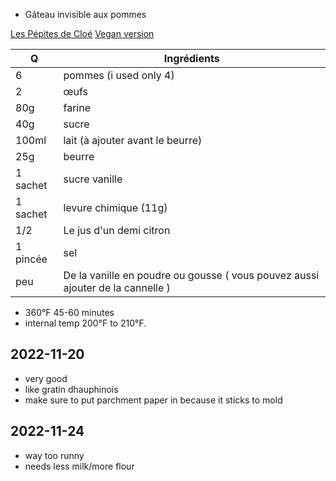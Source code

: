 * Gâteau invisible aux pommes

[Les Pépites de Cloé](https://youtube.com/watch?v=4uplaAaAZE4)
[Vegan version](https://www.youtube.com/watch?v=_ohpmtZknuw)


Q | Ingrédients
--- | ---
6 | pommes (i used only 4)
2 | œufs
80g | farine
40g | sucre
100ml | lait (à ajouter avant le beurre) 
25g | beurre
1 sachet | sucre vanille
1 sachet | levure chimique (11g)
1/2 |  Le jus d'un demi citron
1 pincée | sel
peu | De la vanille en poudre ou gousse ( vous pouvez aussi ajouter de la cannelle )


- 360°F 45-60 minutes
- internal temp 200°F to 210°F.

## 2022-11-20
- very good
- like gratin dhauphinois
- make sure to put parchment paper in because it sticks to mold

## 2022-11-24
 - way too runny
 - needs less milk/more flour
 